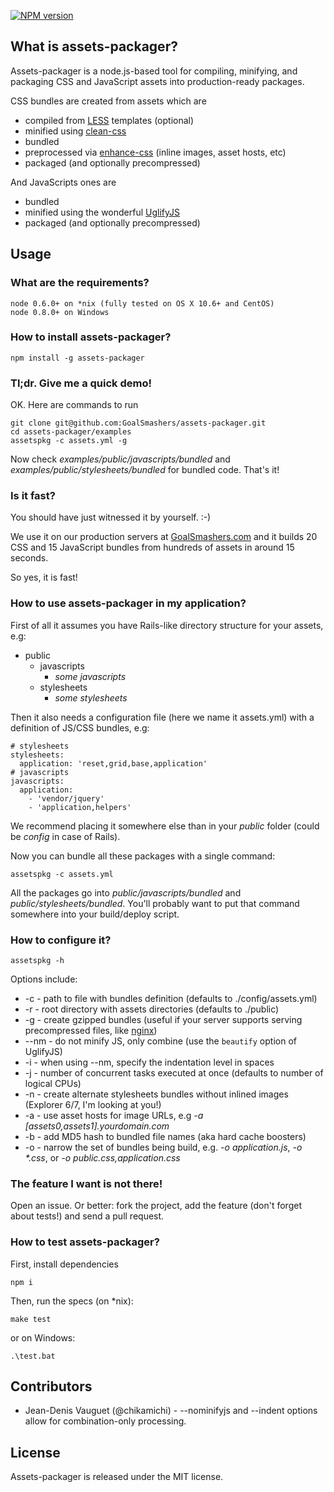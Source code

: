[![NPM version](https://badge.fury.io/js/assets-packager.png)](http://badge.fury.io/js/assets-packager)

## What is assets-packager? ##

Assets-packager is a node.js-based tool for compiling, minifying, and packaging CSS and JavaScript assets into production-ready packages.

CSS bundles are created from assets which are

* compiled from [LESS](https://github.com/cloudhead/less.js) templates (optional)
* minified using [clean-css](https://github.com/GoalSmashers/clean-css)
* bundled
* preprocessed via [enhance-css](https://github.com/GoalSmashers/enhance-css) (inline images, asset hosts, etc)
* packaged (and optionally precompressed)

And JavaScripts ones are

* bundled
* minified using the wonderful [UglifyJS](https://github.com/mishoo/UglifyJS)
* packaged (and optionally precompressed)

## Usage ##

### What are the requirements? ###

    node 0.6.0+ on *nix (fully tested on OS X 10.6+ and CentOS)
    node 0.8.0+ on Windows

### How to install assets-packager? ###

    npm install -g assets-packager

### Tl;dr. Give me a quick demo! ###

OK. Here are commands to run

    git clone git@github.com:GoalSmashers/assets-packager.git
    cd assets-packager/examples
    assetspkg -c assets.yml -g

Now check _examples/public/javascripts/bundled_ and _examples/public/stylesheets/bundled_ for bundled code.
That's it!

### Is it fast? ###

You should have just witnessed it by yourself. :-)

We use it on our production servers at [GoalSmashers.com](http://goalsmashers.com) and it builds 20 CSS and 15 JavaScript bundles from hundreds of assets in around 15 seconds.

So yes, it is fast!

### How to use assets-packager in my application? ###

First of all it assumes you have Rails-like directory structure for your assets, e.g:

- public
    - javascripts
        - _some javascripts_
    - stylesheets
        - _some stylesheets_

Then it also needs a configuration file (here we name it assets.yml) with a definition of JS/CSS bundles, e.g:

    # stylesheets
    stylesheets:
      application: 'reset,grid,base,application'
    # javascripts
    javascripts:
      application:
        - 'vendor/jquery'
        - 'application,helpers'

We recommend placing it somewhere else than in your _public_ folder (could be _config_ in case of Rails).

Now you can bundle all these packages with a single command:

    assetspkg -c assets.yml

All the packages go into _public/javascripts/bundled_ and _public/stylesheets/bundled_.
You'll probably want to put that command somewhere into your build/deploy script.

### How to configure it? ###

    assetspkg -h

Options include:

* -c - path to file with bundles definition (defaults to ./config/assets.yml)
* -r - root directory with assets directories (defaults to ./public)
* -g - create gzipped bundles (useful if your server supports serving precompressed files, like [nginx](http://wiki.nginx.org/NginxHttpGzipStaticModule))
* --nm - do not minify JS, only combine (use the `beautify` option of UglifyJS)
* -i - when using --nm, specify the indentation level in spaces
* -j - number of concurrent tasks executed at once (defaults to number of logical CPUs)
* -n - create alternate stylesheets bundles without inlined images (Explorer 6/7, I'm looking at you!)
* -a - use asset hosts for image URLs, e.g _-a [assets0,assets1].yourdomain.com_
* -b - add MD5 hash to bundled file names (aka hard cache boosters)
* -o - narrow the set of bundles being build, e.g. _-o application.js_, _-o *.css_, or _-o public.css,application.css_

### The feature I want is not there! ###

Open an issue. Or better: fork the project, add the feature (don't forget about tests!) and send a pull request.

### How to test assets-packager? ###

First, install dependencies

    npm i

Then, run the specs (on *nix):

    make test

or on Windows:

    .\test.bat

## Contributors ##

* Jean-Denis Vauguet (@chikamichi) - --nominifyjs and --indent options allow for combination-only processing.

## License ##

Assets-packager is released under the MIT license.
